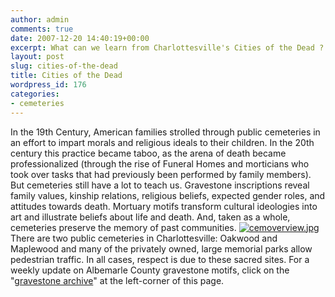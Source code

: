 ```yaml
---
author: admin
comments: true
date: 2007-12-20 14:40:19+00:00
excerpt: What can we learn from Charlottesville's Cities of the Dead ?
layout: post
slug: cities-of-the-dead
title: Cities of the Dead
wordpress_id: 176
categories:
- cemeteries
---
```


In the 19th Century, American families strolled through public cemeteries in an effort to impart morals and religious ideals to their children. In the 20th century this practice became taboo, as the arena of death became professionalized (through the rise of Funeral Homes and morticians who took over tasks that had previously been performed by family members). But cemeteries still have a lot to teach us. Gravestone inscriptions reveal family values, kinship relations, religious beliefs, expected gender roles, and attitudes towards death. Mortuary motifs transform cultural ideologies into art and illustrate beliefs about life and death. And, taken as a whole, cemeteries preserve the memory of past communities. [![cemoverview.jpg](http://www.locohistory.org/blog/wp-content/uploads/2007/12/cemoverview.jpg)](http://www.locohistory.org/blog/?attachment_id=177) There are two public cemeteries in Charlottesville: Oakwood and Maplewood and many of the privately owned, large memorial parks allow pedestrian traffic. In all cases, respect is due to these sacred sites. For a weekly update on Albemarle County gravestone motifs, click on the "[gravestone archive](http://www.locohistory.org/gravematters.shtml)" at the left-corner of this page.
